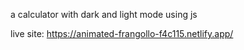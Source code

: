 
a calculator with dark and light mode using js

live site: https://animated-frangollo-f4c115.netlify.app/
